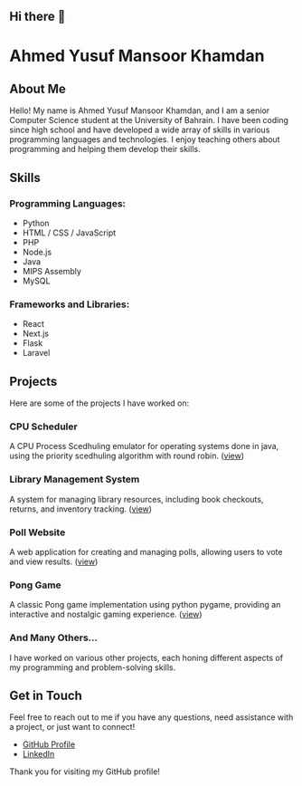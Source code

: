 ## Hi there 👋

# Ahmed Yusuf Mansoor Khamdan

## About Me

Hello! My name is Ahmed Yusuf Mansoor Khamdan, and I am a senior Computer Science student at the University of Bahrain. I have been coding since high school and have developed a wide array of skills in various programming languages and technologies. I enjoy teaching others about programming and helping them develop their skills.

## Skills

### Programming Languages:
- Python
- HTML / CSS / JavaScript
- PHP
- Node.js
- Java
- MIPS Assembly
- MySQL

### Frameworks and Libraries:
- React
- Next.js
- Flask
- Laravel

## Projects

Here are some of the projects I have worked on:

### CPU Scheduler
A CPU Process Scedhuling emulator for operating systems done in java, using the priority scedhuling algorithm with round robin. ([view](https://github.com/codemanbh/cpuScheduler))

### Library Management System
A system for managing library resources, including book checkouts, returns, and inventory tracking.
([view](https://github.com/codemanbh/libraryManagementSystem))

### Poll Website
A web application for creating and managing polls, allowing users to vote and view results. ([view](https://github.com/codemanbh/pollWebsite))

### Pong Game
A classic Pong game implementation using python pygame, providing an interactive and nostalgic gaming experience. ([view](https://github.com/codemanbh/pong))

### And Many Others...
I have worked on various other projects, each honing different aspects of my programming and problem-solving skills.

## Get in Touch

Feel free to reach out to me if you have any questions, need assistance with a project, or just want to connect!

- [GitHub Profile](https://github.com/codemanbh)
- [LinkedIn](https://www.linkedin.com/in/ahmed-khamdan/)

Thank you for visiting my GitHub profile!

<!--
**codemanbh/codemanbh** is a ✨ _special_ ✨ repository because its `README.md` (this file) appears on your GitHub profile.

Here are some ideas to get you started:

- 🔭 I’m currently working on ...
- 🌱 I’m currently learning ...
- 👯 I’m looking to collaborate on ...
- 🤔 I’m looking for help with ...
- 💬 Ask me about ...
- 📫 How to reach me: ...
- 😄 Pronouns: ...
- ⚡ Fun fact: ...
-->
